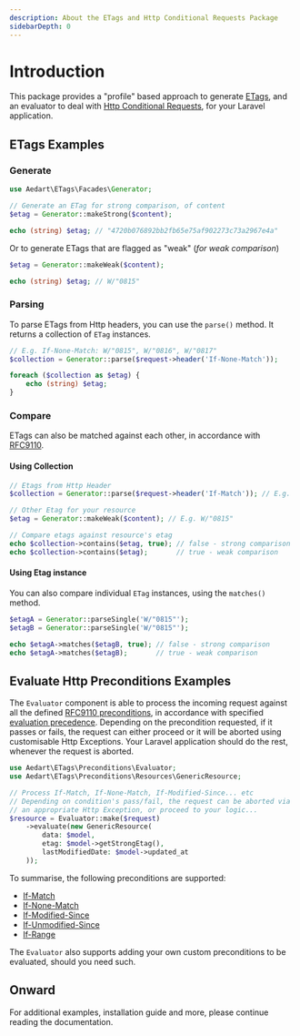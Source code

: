 ```yaml
---
description: About the ETags and Http Conditional Requests Package
sidebarDepth: 0
---
```


# Introduction

This package provides a "profile" based approach to generate [ETags](https://developer.mozilla.org/en-US/docs/Web/HTTP/Headers/ETag), and an evaluator to deal with [Http Conditional Requests](https://developer.mozilla.org/en-US/docs/Web/HTTP/Conditional_requests), for your Laravel application.

## ETags Examples

### Generate

```php
use Aedart\ETags\Facades\Generator;

// Generate an ETag for strong comparison, of content
$etag = Generator::makeStrong($content);

echo (string) $etag; // "4720b076892bb2fb65e75af902273c73a2967e4a"
```

Or to generate ETags that are flagged as "weak" (_for weak comparison_)

```php
$etag = Generator::makeWeak($content);

echo (string) $etag; // W/"0815"
```

### Parsing

To parse ETags from Http headers, you can use the `parse()` method. It returns a collection of `ETag` instances.

```php
// E.g. If-None-Match: W/"0815", W/"0816", W/"0817"
$collection = Generator::parse($request->header('If-None-Match'));  

foreach ($collection as $etag) {
    echo (string) $etag;
}
```

### Compare

ETags can also be matched against each other, in accordance with [RFC9110](https://httpwg.org/specs/rfc9110.html#rfc.section.8.8.3.2).

#### Using Collection

```php
// Etags from Http Header
$collection = Generator::parse($request->header('If-Match')); // E.g. 'W/"0815"' 

// Other Etag for your resource
$etag = Generator::makeWeak($content); // E.g. W/"0815"

// Compare etags against resource's etag
echo $collection->contains($etag, true); // false - strong comparison
echo $collection->contains($etag);       // true - weak comparison
```

#### Using Etag instance

You can also compare individual `ETag` instances, using the `matches()` method.

```php
$etagA = Generator::parseSingle('W/"0815"');
$etagB = Generator::parseSingle('W/"0815"');

echo $etagA->matches($etagB, true); // false - strong comparison
echo $etagA->matches($etagB);       // true - weak comparison
```

## Evaluate Http Preconditions Examples

The `Evaluator` component is able to process the incoming request against all the defined [RFC9110 preconditions](https://httpwg.org/specs/rfc9110.html#preconditions), in accordance with specified [evaluation precedence](https://httpwg.org/specs/rfc9110.html#precedence).
Depending on the precondition requested, if it passes or fails, the request can either proceed or it will be aborted using customisable Http Exceptions.
Your Laravel application should do the rest, whenever the request is aborted.

```php
use Aedart\ETags\Preconditions\Evaluator;
use Aedart\ETags\Preconditions\Resources\GenericResource;

// Process If-Match, If-None-Match, If-Modified-Since... etc
// Depending on condition's pass/fail, the request can be aborted via
// an appropriate Http Exception, or proceed to your logic...
$resource = Evaluator::make($request)
    ->evaluate(new GenericResource(
        data: $model,
        etag: $model->getStrongEtag(),
        lastModifiedDate: $model->updated_at
    ));
```

To summarise, the following preconditions are supported:

* [If-Match](https://httpwg.org/specs/rfc9110.html#field.if-match)
* [If-None-Match](https://httpwg.org/specs/rfc9110.html#field.if-none-match)
* [If-Modified-Since](https://httpwg.org/specs/rfc9110.html#field.if-modified-since)
* [If-Unmodified-Since](https://httpwg.org/specs/rfc9110.html#field.if-unmodified-since)
* [If-Range](https://httpwg.org/specs/rfc9110.html#field.if-range)

The `Evaluator` also supports adding your own custom preconditions to be evaluated, should you need such.

## Onward

For additional examples, installation guide and more, please continue reading the documentation.